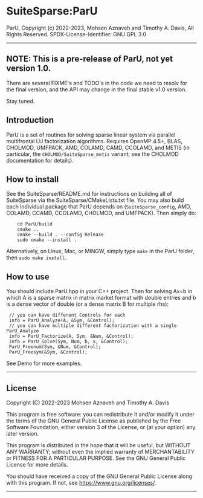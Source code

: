 # SuiteSparse:ParU

ParU, Copyright (c) 2022-2023, Mohsen Aznaveh and Timothy A. Davis,
All Rights Reserved.
SPDX-License-Identifier: GNU GPL 3.0

--------------------------------------------------------------------------------

## NOTE: This is a pre-release of ParU, not yet version 1.0.

There are several FIXME's and TODO's in the code we need to resolv for the
final version, and the API may change in the final stable v1.0 version.

Stay tuned.

## Introduction

ParU is a set of routines for solving sparse linear system via parallel
multifrontal LU factorization algorithms.  Requires OpenMP 4.5+, BLAS, CHOLMOD,
UMFPACK, AMD, COLAMD, CAMD, CCOLAMD, and METIS (in particular, the
`CHOLMOD/SuiteSparse_metis` variant; see the CHOLMOD documentation for
details).

##  How to install

See the SuiteSparse/README.md for instructions on building all of SuiteSparse
via the SuiteSparse/CMakeLists.txt file.  You may also build each individual
package that ParU depends on (`SuiteSparse_config`, AMD, COLAMD, CCAMD,
CCOLAMD, CHOLMOD, and UMFPACK).  Then simply do:

```
    cd ParU/build
    cmake ..
    cmake --build . --config Release
    sudo cmake --install .
```

Alternatively, on Linux, Mac, or MINGW, simply type `make` in the ParU
folder, then `sudo make install`.

##  How to use

You should include ParU.hpp in your C++ project. Then for solving Ax=b in which
A is a sparse matrix in matrix market format with double entries and b is a
dense vector of double (or a dense matrix B for multiple rhs):

     // you can have different Controls for each
     info = ParU_Analyze(A, &Sym, &Control);
     // you can have multiple different factorization with a single ParU_Analyze
     info = ParU_Factorize(A, Sym, &Num, &Control);
     info = ParU_Solve(Sym, Num, b, x, &Control);
     ParU_Freenum(Sym, &Num, &Control);
     ParU_Freesym(&Sym, &Control);

See Demo for more examples.

--------------------------------------------------------------------------------
## License
Copyright (C) 2022-2023 Mohsen Aznaveh and Timothy A. Davis

This program is free software: you can redistribute it and/or modify it under
the terms of the GNU General Public License as published by the Free Software
Foundation, either version 3 of the License, or (at your option) any later
version.

This program is distributed in the hope that it will be useful, but WITHOUT ANY
WARRANTY; without even the implied warranty of MERCHANTABILITY or FITNESS FOR A
PARTICULAR PURPOSE. See the GNU General Public License for more details.

You should have received a copy of the GNU General Public License along with
this program. If not, see <https://www.gnu.org/licenses/>.

--------------------------------------------------------------------------------
